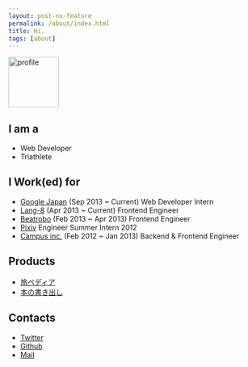 ```yaml
---
layout: post-no-feature
permalink: /about/index.html
title: Hi.
tags: [about]
---
```


<img src="{{site.owner.avatar}}" alt="profile" style="width: 100px;">

## I am a
- Web Developer
- Triathlete

## I Work(ed) for
- [Google Japan](https://www.google.co.jp/) (Sep 2013 ~ Current) Web Developer Intern
- [Lang-8](http://lang-8.com/) (Apr 2013 ~ Current) Frontend Engineer
- [Beatrobo](https://beatrobo.com) (Feb 2013 ~ Apr 2013) Frontend Engineer
- [Pixiv](http://www.pixiv.net/) Engineer Summer Intern 2012
- [Campus inc.](http://campus-inc.org/) (Feb 2012 ~ Jan 2013) Backend & Frontend Engineer

## Products
- [旅ペディア](http://tabipedia.net)
- [本の書き出し](http://kakidashi.com)

## Contacts
- [Twitter](http://twitter.com/tak0303)
- [Github](https://github.com/takashi)
- [Mail](mailto:tak1240@gmail.com)
